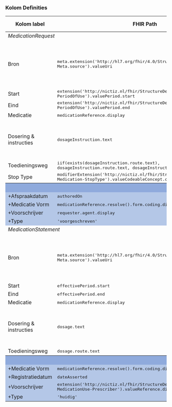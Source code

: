 ### Kolom Definities
<table class="grid">
<thead>
<th>Kolom label</th>
<th width="25%">FHIR Path</th>
<th>FHIR Type</th>
<th>Zib element</th>
<th>Toelichting of regels</th>
</thead>
<tbody>
<tr><td colspan=5><i>MedicationRequest</i></td></tr>
<tr>
<td>Bron</td>
<td><samp>meta.extension('http://hl7.org/fhir/4.0/StructureDefinition/extension-Meta.source').valueUri</samp></td>
<td><code>string</code></td>
<td>nvt</td>
<td>Lookup adhv uri (AGB-Z of OID) <code>&lt;adressering-base&gt;/Organization?identifier=&lt;.meta.tag.code&gt;</code> en gebruik dan <code>Organization.name</code></td>
</tr>
<tr>
<td>Start</td>
<td><samp>extension('http://nictiz.nl/fhir/StructureDefinition/zib-Medication-PeriodOfUse').valuePeriod.start</samp></td>
<td><code>dateTime</code></td>
<td>Gebruiksperiode::TijdsInterval/startDatumTijd</td>
<td></td>
</tr>
<tr>
<td>Eind</td>
<td><samp>extension('http://nictiz.nl/fhir/StructureDefinition/zib-Medication-PeriodOfUse').valuePeriod.end</samp></td>
<td><code>dateTime</code></td>
<td>Gebruiksperiode::TijdsInterval/eindDatumTijd</td>
<td></td>
</tr>
<tr>
<td>Medicatie</td>
<td><samp>medicationReference.display</samp></td>
<td><code>string</code></td>
<td>Afgesprokengeneesmiddel::Product</td>
<td></td>
</tr>
<tr>
<td>Dosering & instructies</td>
<td><samp>dosageInstruction.text</samp></td>
<td><code>string</code></td>
<td>Gebruiksinstructie/Omschrijving, Gebruiksinstructie/AanvullendeInstructie</td>
<td>N.B. Als gegenereerd uit discrete informatie dan wordt deze gemarkeerd met een icoontje &#9432;</td>
</tr>
<tr>
<td>Toedieningsweg</td>
<td><samp>iif(exists(dosageInstruction.route.text), dosageInstruction.route.text, dosageInstruction.route.coding.display)</samp></td>
<td><code>string</code></td>
<td>Gebruiksinstructie/Toedieningsweg</td>
<td></td>
</tr>
<tr>
<td>Stop Type</td>
<td><samp>modifierExtension('http://nictiz.nl/fhir/StructureDefinition/zib-Medication-StopType').valueCodeableConcept.coding.display</samp></td>
<td><code>string</code></td>
<td>StopType</td>
<td></td>
</tr>
<tr style="background-color:#8faadc; color:white"><th colspan="5">UITKLAPVELD</th></tr>
<tr style="background-color:#b4c7e7">
<td>+Afspraakdatum</td>
<td><samp>authoredOn</samp></td>
<td><code>dateTime</code></td>
<td>MedicatieafspraakDatumTijd</td>
<td></td>
</tr>
<tr style="background-color:#b4c7e7">
<td>+Medicatie Vorm</td>
<td><samp>medicationReference.resolve().form.coding.display</samp></td>
<td><code>string</code></td>
<td>Afgesprokengeneesmiddel::FarmaceutischProduct/FarmaceutischeVorm</td>
<td></td>
</tr>
<tr style="background-color:#b4c7e7">
<td>+Voorschrijver</td>
<td><samp>requester.agent.display</samp></td>
<td><code>string</code></td>
<td>Voorschrijver::Zorgverlener</td>
<td></td>
</tr>
<tr style="background-color:#b4c7e7">
<td>+Type</td>
<td><samp>'voorgeschreven'</samp></td>
<td><code>string</code></td>
<td><i>nvt</i></td>
<td></td>
</tr>
<tr><td colspan=5><i>MedicationStatement</i></td></tr>
<tr>
<td>Bron</td>
<td><samp>meta.extension('http://hl7.org/fhir/4.0/StructureDefinition/extension-Meta.source').valueUri</samp></td>
<td><code>string</code></td>
<td>nvt</td>
<td>Lookup adhv uri (AGB-Z of OID) <code>&lt;adressering-base&gt;/Organization?identifier=&lt;.meta.tag.code&gt;</code> en gebruik dan <code>Organization.name</code></td>
</tr>
<tr>
<td>Start</td>
<td><samp>effectivePeriod.start</samp></td>
<td><code>dateTime</code></td>
<td>Gebruiksperiode::TijdsInterval/startDatumTijd</td>
<td></td>
</tr>
<tr>
<td>Eind</td>
<td><samp>effectivePeriod.end</samp></td>
<td><code>dateTime</code></td>
<td>Gebruiksperiode::TijdsInterval/eindDatumTijd</td>
<td></td>
</tr>
<tr>
<td>Medicatie</td>
<td><samp>medicationReference.display</samp></td>
<td><code>string</code></td>
<td>Gebruiksproduct</td>
<td></td>
</tr>
<tr>
<td>Dosering & instructies</td>
<td><samp>dosage.text</samp></td>
<td><code>string</code></td>
<td>Gebruiksinstructie/Omschrijving, Gebruiksinstructie/AanvullendeInstructie</td>
<td>N.B. Als gegenereerd uit discrete informatie dan wordt deze gemarkeerd met een icoontje &#9432;</td>
</tr>
<tr>
<td>Toedieningsweg</td>
<td><samp>dosage.route.text</samp></td>
<td><code>string</code></td>
<td>Gebruiksinstructie/Toedieningsweg</td>
<td></td>
</tr>
<tr style="background-color:#8faadc; color:white"><th colspan="5">UITKLAPVELD</th></tr>
<tr style="background-color:#b4c7e7">
<td>+Medicatie Vorm</td>
<td><samp>medicationReference.resolve().form.coding.display</samp></td>
<td><code>string</code></td>
<td>Gebruiksproduct::FarmaceutischProduct/FarmaceutischeVorm</td>
<td></td>
</tr>
<tr style="background-color:#b4c7e7">
<td>+Registratiedatum</td>
<td><samp>dateAsserted</samp></td>
<td><code>dateTime</code></td>
<td>MedicatieGebruikDatumTijd</td>
<td></td>
</tr>
<tr style="background-color:#b4c7e7">
<td>+Voorschrijver</td>
<td><samp>extension('http://nictiz.nl/fhir/StructureDefinition/zib-MedicationUse-Prescriber').valueReference.display</samp></td>
<td><code>string</code></td>
<td>Voorschrijver::Zorgverlener</td>
<td></td>
</tr>
<tr style="background-color:#b4c7e7">
<td>+Type</td>
<td><samp>'huidig'</samp></td>
<td><code>string</code></td>
<td><i>nvt</i></td>
<td></td>
</tr>
</tbody>
</table>